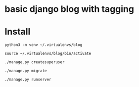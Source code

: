 # basic django blog with tagging

# Install
`python3 -m venv ~/.virtualenvs/blog`

`source ~/.virtualenvs/blog/bin/activate` 

`./manage.py createsuperuser` 

`./manage.py migrate` 

`./manage.py runserver` 
